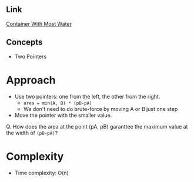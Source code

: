 ## Link
[Container With Most Water](https://leetcode.com/problems/container-with-most-water/description/)

## Concepts
* Two Pointers

# Approach
- Use two pointers: one from the left, the other from the right.
    - `area = min(A, B) * (pB-pA)`
    - We don't need to do brute-force by moving A or B just one step
- Move the pointer with the smaller value.

Q. How does the area at the point (pA, pB) garanttee the maximum value at the width of `(pB-pA)`?
# Complexity
- Time complexity: O(n)
